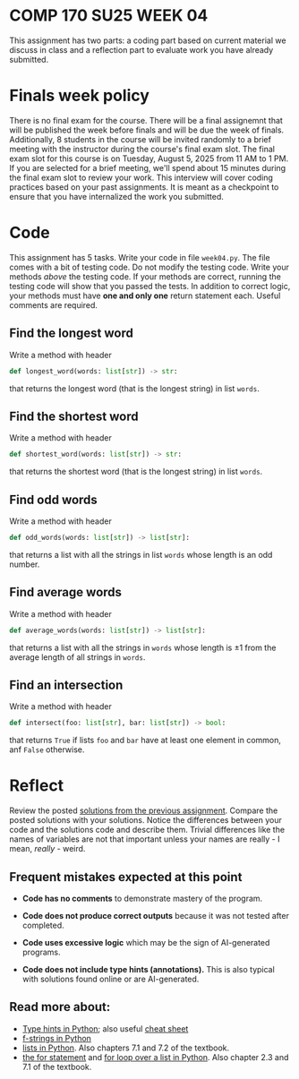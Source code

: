 
# COMP 170 SU25 WEEK 04

This assignment has two parts: a coding part based on current material we discuss in class and a reflection part to evaluate work you have already submitted.

# Finals week policy

There is no final exam for the course. There will be a final assignemnt that will be published the week before finals and will be due the week of finals. Additionally, 8 students in the course will be invited randomly to a brief meeting with the instructor during the course's final exam slot. The final exam slot for this course is on Tuesday, August 5, 2025 from 11 AM to 1 PM. If you are selected for a brief meeting, we'll spend about 15 minutes during the final exam slot to review your work. This interview will cover coding practices based on your past assignments. It is meant as a checkpoint to ensure that you have internalized the work you submitted.

# Code

This assignment has 5 tasks. Write your code in file `week04.py`. The file comes with a bit of testing code. Do not modify the testing code. Write your methods *above* the testing code. If your methods are correct, running the testing code will show that you passed the tests. In addition to correct logic, your methods must have **one and only one** return statement each. Useful comments are required.


## Find the longest word
Write a method with header
```python
def longest_word(words: list[str]) -> str:
```
that returns the longest word (that is the longest string) in list `words`.


## Find the shortest word
Write a method with header
```python
def shortest_word(words: list[str]) -> str:
```
that returns the shortest word (that is the longest string) in list `words`.


## Find odd words
Write a method with header
```python
def odd_words(words: list[str]) -> list[str]:
```
that returns a list with all the strings in list `words` whose length is an odd number.


## Find average words
Write a method with header
```python
def average_words(words: list[str]) -> list[str]:
```
that returns a list with all the strings in `words` whose length is $\pm 1$ from the average length of all strings in `words`.


## Find an intersection
Write a method with header
```python
def intersect(foo: list[str], bar: list[str]) -> bool:
```
that returns `True` if lists `foo` and `bar` have at least one element in common, anf `False` otherwise. 

# Reflect

Review the posted [solutions from the previous assignment](./solutions_week03.py). Compare the posted solutions with your solutions. Notice the differences between your code and the solutions code and describe them. Trivial differences like the names of variables are not that important unless your names are really - I mean, *really -* weird.

## Frequent mistakes expected at this point

* **Code has no comments** to demonstrate mastery of the program.

* **Code does not produce correct outputs** because it was not tested after completed.

* **Code uses excessive logic** which may be the sign of AI-generated programs.

* **Code does not include type hints (annotations).** This is also typical with solutions found online or are AI-generated.

## Read more about:

* [Type hints in Python](https://docs.python.org/3/library/typing.html); also useful [cheat sheet](https://mypy.readthedocs.io/en/stable/cheat_sheet_py3.html#functions)
* [f-strings in Python](https://docs.python.org/3/tutorial/inputoutput.html#tut-f-strings)
* [lists in Python](https://docs.python.org/3/tutorial/datastructures.html). Also chapters 7.1 and 7.2 of the textbook.
* [the for statement](https://docs.python.org/3/reference/compound_stmts.html#for) and [for loop over a list in Python](https://docs.python.org/3/tutorial/controlflow.html#for-statements). Also chapter 2.3 and 7.1 of the textbook.
